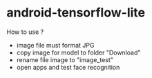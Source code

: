 # android-tensorflow-lite

How to use ?

- image file must format JPG
- copy image for model to folder "Download"
- rename file image to "image_test"
- open apps and test face recognition
